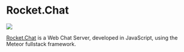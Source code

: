 Rocket.Chat
===========

![](https://rocket.chat/images/default/logo--dark.svg)

[Rocket.Chat][1] is a Web Chat Server, developed in JavaScript, using the Meteor fullstack framework.

[1]: https://rocket.chat/
